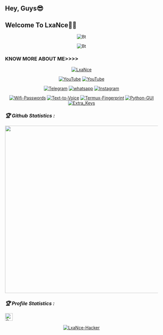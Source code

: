 ## Hey, Guys😎
## Welcome To LxaNce👸🤴
<p align="center"><img src="https://i.imgur.com/mp5JwKO.png" alt="Bt">
</p>
  
<p align="center"><img src="https://user-images.githubusercontent.com/49580304/110318584-81067880-7fc2-11eb-8391-152d308e7f2b.gif" alt="Bt">
</p>
  
### KNOW MORE ABOUT ME>>>>
<p align="center"><a href="https://github.com/LxaNce-Hacker"><img title="LxaNce" src="https://github-readme-stats.vercel.app/api?username=LxaNce-Hacker&show_icons=true&include_all_commits=true&theme=chartreuse-dark&cache_seconds=3200"></a>
</p>

<p align="center">
<a href="https://rebrand.ly/LxaNce"><img title="YouTube" src="https://img.shields.io/badge/LxaNce-Hacker-brightgreen?style=for-the-badge&logo=github"></a>
<a href="https://rebrand.ly/U-Tube"><img title="YouTube" src="https://img.shields.io/badge/LxaNce-Hacker-red?style=for-the-badge&logo=Youtube"></a>
</p>

<p align="center">
<a href=""><img title="Telegram" src="https://img.shields.io/badge/Telegram-black?style=for-the-badge&logo=Telegram"></a>
<a href=""><img title="whatsapp" src="https://img.shields.io/badge/whatsapp-blue?style=for-the-badge&logo=whatsapp"></a>
<a href="https://https://rebrand.ly/Instu"><img title="Instagram" src="https://img.shields.io/badge/INSTAGRAM-purple?style=for-the-badge&logo=instagram"></a>
<p align="center">
<a href="https://github.com/LxaNce-Hacker/Wifi-Passwords"><img title="Wifi-Passwords" src="https://github-readme-stats.vercel.app/api/pin/?username=LxaNce-Hacker&repo=Wifi-Passwords&theme=highcontrast"></a>
<a href="https://github.com/LxaNce-Hacker/Text-to-Voice"><img title="Text-to-Voice" src="https://github-readme-stats.vercel.app/api/pin/?username=LxaNce-Hacker&repo=Text-to-Voice&theme=highcontrast"></a>
<a href="https://github.com/LxaNce-Hacker/Termux-Fingerprint"><img title="Termux-Fingerprint" src="https://github-readme-stats.vercel.app/api/pin/?username=LxaNce-Hacker&repo=Termux-Fingerprint&theme=vision-friendly-dark"></a>
<a href="https://github.com/LxaNce-Hacker/Python-GUI"><img title="Python-GUI" src="https://github-readme-stats.vercel.app/api/pin/?username=LxaNce-Hacker&repo=Python-GUI&theme=highcontrast"></a>
<a href="https://github.com/LxaNce-Hacker/Extra_Keys"><img title="Extra_Keys" src="https://github-readme-stats.vercel.app/api/pin/?username=LxaNce-Hacker&repo=Extra_Keys&theme=highcontrast"></a>
</p>

<h3><b><i>🏆 Github Statistics :</i></b></h3>
<a href="https://github.com/LxaNce-Hacker"><img width=550 src="https://github-profile-trophy.vercel.app/?username=LxaNce-Hacker&theme=dracula&no-frame=true&title=Followers,Stars,Commit,Repository,Issues"/></a>

<h3><b><i>🏆 Profile Statistics :</i></b></h3>
<a href="https://github.com/LxaNce-Hacker"><img height="25" title="Counter" src="https://komarev.com/ghpvc/?username=LxaNce-Hacker&color=blueviolet&style=flat-square"></a>


<p align="center">
<a href="https://github.com/LxaNce-Hacker"><img title="LxaNce-Hacker" src="https://github-readme-stats.vercel.app/api/top-langs/?username=LxaNce-Hacker&layout=compact"></a>
</p>
